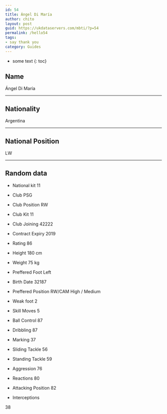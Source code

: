 ```yaml
---
id: 54
title: Ángel Di María
author: chito
layout: post
guid: https://ukdataservers.com/mbti/?p=54
permalink: /hello54
tags:
- say thank you
category: Guides
---
```


* some text
{: toc}


## Name  
Ángel Di María 

* * *

## Nationality  
Argentina 

* * *

## National Position  
LW 

* * *

## Random data 

  * National kit 
11 

  * Club 
PSG 

  * Club Position 
RW 

  * Club Kit 
11 

  * Club Joining 
42222 

  * Contract Expiry 
2019 

  * Rating 
86 

  * Height 
180 cm 

  * Weight 
75 kg 

  * Preffered Foot 
Left 

  * Birth Date 
32187 

  * Preffered Position 
RW/CAM High / Medium 

  * Weak foot 
2 

  * Skill Moves 
5 

  * Ball Control 
87 

  * Dribbling 
87 

  * Marking 
37 

  * Sliding Tackle 
56 

  * Standing Tackle 
59 

  * Aggression 
76 

  * Reactions 
80 

  * Attacking Position 
82 

  * Interceptions 

38